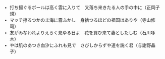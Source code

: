 <script>FontJSON={User:"42596" ,DomainID:"D0008738MFR", Font:["DFKinBunTsubaki-W5","DFKaiShoRWPro6N-W5","DFJadeFangSongJP13N-W4"]}</script>
<script src='https://dfo.dynacw.co.jp/JSDynaFont/DynaFont.js'></script>

<style>
body {
 font-family: 'DFJadeFangSongJP13N-W4'
 
 }
</style>

- 打ち揚ぐるボールは高く雲に入りて　又落ち来きたる人の手の中に（正岡子規）
- マッチ擦るつかのま海に霧ふかし　身捨つるほどの祖国はありや（寺山修司）
- 友がみなわれよりえらく見ゆる日よ　花を買ひ来て妻としたしむ（石川啄木）
- やは肌のあつき血汐にふれも見で　さびしからずや道を説く君（与謝野晶子）
